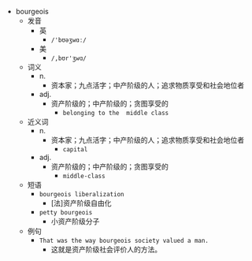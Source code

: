 - bourgeois
  - 发音
    - 英
      - `/'bʊəʒwɑː/`
    - 美
      - `/,bʊr'ʒwɑ/`
  - 词义
    - n.
      - 资本家；九点活字；中产阶级的人；追求物质享受和社会地位者
    - adj.
      - 资产阶级的；中产阶级的；贪图享受的
        - `belonging to the  middle class `
  - 近义词
    - n.
      - 资本家；九点活字；中产阶级的人；追求物质享受和社会地位者
        - `capital`
    - adj.
      - 资产阶级的；中产阶级的；贪图享受的
        - `middle-class`
  - 短语
    - `bourgeois liberalization`
      - [法]资产阶级自由化 
    - `petty bourgeois`
      - 小资产阶级分子 
  - 例句
    - `That was the way bourgeois society valued a man.`
      - 这就是资产阶级社会评价人的方法。

